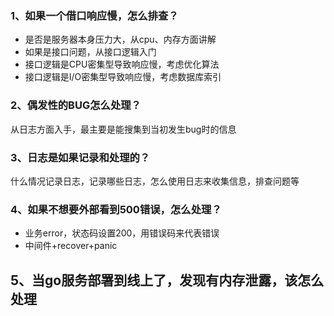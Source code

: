 ### 1、如果一个借口响应慢，怎么排查？
- 是否是服务器本身压力大，从cpu、内存方面讲解
- 如果是接口问题，从接口逻辑入门
- 接口逻辑是CPU密集型导致响应慢，考虑优化算法
- 接口逻辑是I/O密集型导致响应慢，考虑数据库索引

### 2、偶发性的BUG怎么处理？
从日志方面入手，最主要是能搜集到当初发生bug时的信息

### 3、日志是如果记录和处理的？
什么情况记录日志，记录哪些日志，怎么使用日志来收集信息，排查问题等

### 4、如果不想要外部看到500错误，怎么处理？
- 业务error，状态码设置200，用错误码来代表错误
- 中间件+recover+panic

## 5、当go服务部署到线上了，发现有内存泄露，该怎么处理
